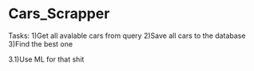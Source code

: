 # Cars_Scrapper

Tasks:
1)Get all avalable cars from query
2)Save all cars to the database
3)Find the best one

3.1)Use ML for that shit

